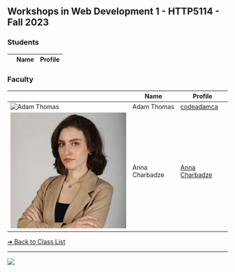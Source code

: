 <style>@import url("//readme.codeadam.ca/readme.css");</style>

## Workshops in Web Development 1 - HTTP5114 - Fall 2023

### Students

|     | Name | Profile |
| --- | ---- | ------- |

### Faculty

|                                              | Name           | Profile                                           |
| -------------------------------------------- | -------------- | ------------------------------------------------- |
| ![Adam Thomas](images/codeadamca.png)        | Adam Thomas    | [codeadamca](faculty/codeadamca)                  |
| ![Anna Charbadze](images/annacharbadze.jpeg) | Anna Charbadze | [Anna Charbadze](students/annacharbadze.markdown) |

[&#10132; Back to Class List](/)

---

<a href="https://brickmmo.com">
<img src="https://brickmmo.com/images/brickmmo-logo-horizontal.jpg" width="100">
</a>
